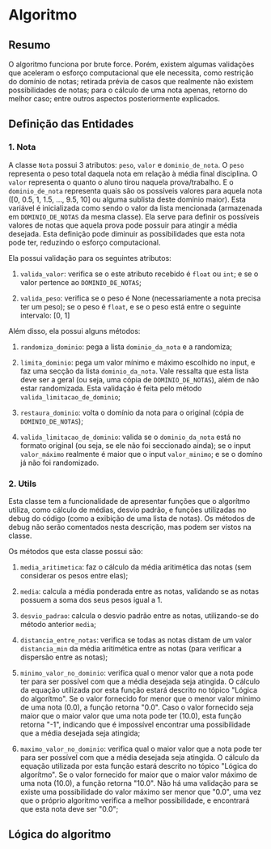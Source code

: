 # Algoritmo

## Resumo

O algoritmo funciona por brute force. Porém, existem algumas validações que aceleram o esforço computacional que ele necessita, como restrição do domínio de notas; retirada prévia de casos que realmente não existem possibilidades de notas; para o cálculo de uma nota apenas, retorno do melhor caso; entre outros aspectos posteriormente explicados.

## Definição das Entidades

### 1. Nota

A classe `Nota` possui 3 atributos: `peso`, `valor` e `dominio_de_nota`. O `peso` representa o peso total daquela nota em relação à média final disciplina. O `valor` representa o quanto o aluno tirou naquela prova/trabalho. E o `dominio_de_nota` representa quais são os possíveis valores para aquela nota ([0, 0.5, 1, 1.5, ..., 9.5, 10] ou alguma sublista deste domínio maior). Esta variável é inicializada como sendo o valor da lista mencionada (armazenada em `DOMINIO_DE_NOTAS` da mesma classe). Ela serve para definir os possíveis valores de notas que aquela prova pode possuir para atingir a média desejada. Esta definição pode diminuir as possibilidades que esta nota pode ter, reduzindo o esforço computacional.

Ela possui validação para os seguintes atributos:

1. `valida_valor`: verifica se o este atributo recebido é `float` ou `int`; e se o valor pertence ao `DOMINIO_DE_NOTAS`;

2. `valida_peso`: verifica se o peso é None (necessariamente a nota precisa ter um peso); se o peso é `float`, e se o peso está entre o seguinte intervalo: [0, 1]

Além disso, ela possui alguns métodos:

1. `randomiza_dominio`: pega a lista `dominio_da_nota` e a randomiza;

2. `limita_dominio`: pega um valor mínimo e máximo escolhido no input, e faz uma secção da lista `dominio_da_nota`. Vale ressalta que esta lista deve ser a geral (ou seja, uma cópia de `DOMINIO_DE_NOTAS`), além de não estar randomizada. Esta validação é feita pelo método `valida_limitacao_de_dominio`;

3. `restaura_dominio`: volta o domínio da nota para o original (cópia de `DOMINIO_DE_NOTAS`);

4. `valida_limitacao_de_dominio`: valida se o `dominio_da_nota` está no formato original (ou seja, se ele não foi seccionado ainda); se o input `valor_máximo` realmente é maior que o input `valor_minimo`; e se o domíno já não foi randomizado.

### 2. Utils

Esta classe tem a funcionalidade de apresentar funções que o algorítmo utiliza, como cálculo de médias, desvio padrão, e funções utilizadas no debug do código (como a exibição de uma lista de notas). Os métodos de debug não serão comentados nesta descrição, mas podem ser vistos na classe. 

Os métodos que esta classe possui são:

1. `media_aritimetica`: faz o cálculo da média aritimética das notas (sem considerar os pesos entre elas);

2. `media`: calcula a média ponderada entre as notas, validando se as notas possuem a soma dos seus pesos igual a 1.

3. `desvio_padrao`: calcula o desvio padrão entre as notas, utilizando-se do método anterior `media`;

4. `distancia_entre_notas`: verifica se todas as notas distam de um valor `distancia_min` da média aritimética entre as notas (para verificar a dispersão entre as notas);

5. `minimo_valor_no_dominio`: verifica qual o menor valor que a nota pode ter para ser possível com que a média desejada seja atingida. O cálculo da equação utilizada por esta função estará descrito no tópico "Lógica do algorítmo". Se o valor fornecido for menor que o menor valor mínimo de uma nota (0.0), a função retorna "0.0". Caso o valor fornecido seja maior que o maior valor que uma nota pode ter (10.0), esta função retorna "-1", indicando que é impossível encontrar uma possibilidade que a média desejada seja atingida;

6. `maximo_valor_no_dominio`: verifica qual o maior valor que a nota pode ter para ser possível com que a média desejada seja atingida. O cálculo da equação utilizada por esta função estará descrito no tópico "Lógica do algorítmo". Se o valor fornecido for maior que o maior valor máximo de uma nota (10.0), a função retorna "10.0". Não há uma validação para se existe uma possibilidade do valor máximo ser menor que "0.0", uma vez que o próprio algoritmo verifica a melhor possibilidade, e encontrará que esta nota deve ser "0.0"; 

## Lógica do algoritmo

